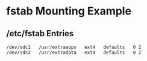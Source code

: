 # fstab Mounting Example

## /etc/fstab Entries
```
/dev/sdc1   /usr/extraapps   ext4   defaults   0 2
/dev/sdc2   /usr/extradata   ext4   defaults   0 2
```
